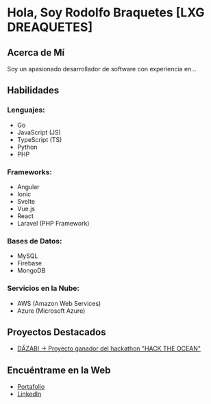 
# Hola, Soy Rodolfo Braquetes [LXG DREAQUETES]

<!-- ![Logo](/assets/img/braquetes.png) -->

## Acerca de Mí

Soy un apasionado desarrollador de software con experiencia en...

## Habilidades

### Lenguajes:
- Go
- JavaScript (JS)
- TypeScript (TS)
- Python
- PHP

### Frameworks:
- Angular
- Ionic
- Svelte
- Vue.js
- React
- Laravel (PHP Framework)

### Bases de Datos:
- MySQL
- Firebase
- MongoDB

### Servicios en la Nube:
- AWS (Amazon Web Services)
- Azure (Microsoft Azure)

## Proyectos Destacados

- [DÄZABI -> Proyecto ganador del hackathon "HACK THE OCEAN"](https://github.com/Braquetes/Waste2Money)

## Encuéntrame en la Web

- [Portafolio](https://braquetes.com.mx)
- [LinkedIn](https://www.linkedin.com/in/rodolfo-braquetes)